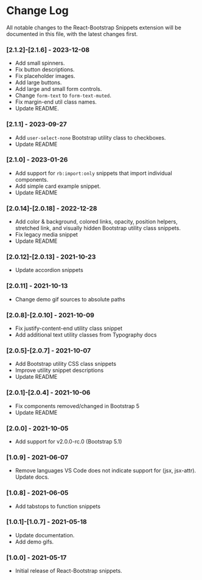 # Change Log

All notable changes to the React-Bootstrap Snippets extension will be documented in this file, with the latest changes first.

### [2.1.2]-[2.1.6] - 2023-12-08

- Add small spinners. 
- Fix button descriptions.
- Fix placeholder images.
- Add large buttons. 
- Add large and small form controls.
- Change `form-text` to `form-text-muted`.
- Fix margin-end util class names.
- Update README.

### [2.1.1] - 2023-09-27

- Add `user-select-none` Bootstrap utility class to checkboxes.
- Update README

### [2.1.0] - 2023-01-26

- Add support for `rb:import:only` snippets that import individual components.
- Add simple card example snippet.
- Update README

### [2.0.14]-[2.0.18] - 2022-12-28

- Add color & background, colored links, opacity, position helpers, stretched link, and visually hidden Bootstrap utility class snippets.
- Fix legacy media snippet
- Update README

### [2.0.12]-[2.0.13] - 2021-10-23

- Update accordion snippets

### [2.0.11] - 2021-10-13

- Change demo gif sources to absolute paths

### [2.0.8]-[2.0.10] - 2021-10-09

- Fix justify-content-end utility class snippet
- Add additional text utility classes from Typography docs

### [2.0.5]-[2.0.7] - 2021-10-07

- Add Bootstrap utility CSS class snippets
- Improve utility snippet descriptions
- Update README
  
### [2.0.1]-[2.0.4] - 2021-10-06

- Fix components removed/changed in Bootstrap 5
- Update README

### [2.0.0] - 2021-10-05

- Add support for v2.0.0-rc.0 (Bootstrap 5.1)

### [1.0.9] - 2021-06-07

- Remove languages VS Code does not indicate support for (jsx, jsx-attr). Update docs.

### [1.0.8] - 2021-06-05

- Add tabstops to function snippets

### [1.0.1]-[1.0.7] - 2021-05-18

- Update documentation. 
- Add demo gifs.

### [1.0.0] - 2021-05-17

- Initial release of React-Bootstrap snippets.